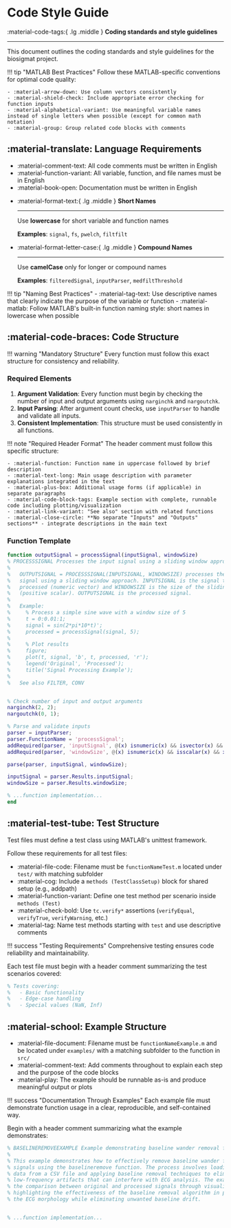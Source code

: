 # Code Style Guide

<div class="result" markdown>

:material-code-tags:{ .lg .middle } **Coding standards and style guidelines**

---

This document outlines the coding standards and style guidelines for the biosigmat project.

!!! tip "MATLAB Best Practices"
    Follow these MATLAB-specific conventions for optimal code quality:

    - :material-arrow-down: Use column vectors consistently
    - :material-shield-check: Include appropriate error checking for function inputs
    - :material-alphabetical-variant: Use meaningful variable names instead of single letters when possible (except for common math notation)
    - :material-group: Group related code blocks with comments


</div>

## :material-translate: Language Requirements

- :material-comment-text: All code comments must be written in English
- :material-function-variant: All variable, function, and file names must be in English  
- :material-book-open: Documentation must be written in English

<div class="grid cards" markdown>

-   :material-format-text:{ .lg .middle } **Short Names**

    ---

    Use **lowercase** for short variable and function names

    **Examples**: `signal`, `fs`, `pwelch`, `filtfilt`

-   :material-format-letter-case:{ .lg .middle } **Compound Names**

    ---

    Use **camelCase** only for longer or compound names

    **Examples**: `filteredSignal`, `inputParser`, `medfiltThreshold`

</div>

!!! tip "Naming Best Practices"
    - :material-tag-text: Use descriptive names that clearly indicate the purpose of the variable or function
    - :material-matlab: Follow MATLAB's built-in function naming style: short names in lowercase when possible



## :material-code-braces: Code Structure

!!! warning "Mandatory Structure"
    Every function must follow this exact structure for consistency and reliability.

### Required Elements

1. **Argument Validation**: Every function must begin by checking the number of input and output arguments using `narginchk` and `nargoutchk`.
2. **Input Parsing**: After argument count checks, use `inputParser` to handle and validate all inputs.
3. **Consistent Implementation**: This structure must be used consistently in all functions.

!!! note "Required Header Format"
    The header comment must follow this specific structure:

    - :material-function: Function name in uppercase followed by brief description
    - :material-text-long: Main usage description with parameter explanations integrated in the text
    - :material-plus-box: Additional usage forms (if applicable) in separate paragraphs
    - :material-code-block-tags: Example section with complete, runnable code including plotting/visualization
    - :material-link-variant: "See also" section with related functions
    - :material-close-circle: **No separate "Inputs" and "Outputs" sections** - integrate descriptions in the main text

### Function Template

```matlab
function outputSignal = processSignal(inputSignal, windowSize)
% PROCESSSIGNAL Processes the input signal using a sliding window approach.
%
%   OUTPUTSIGNAL = PROCESSSIGNAL(INPUTSIGNAL, WINDOWSIZE) processes the input
%   signal using a sliding window approach. INPUTSIGNAL is the signal to be
%   processed (numeric vector) and WINDOWSIZE is the size of the sliding window
%   (positive scalar). OUTPUTSIGNAL is the processed signal.
%
%   Example:
%     % Process a simple sine wave with a window size of 5
%     t = 0:0.01:1;
%     signal = sin(2*pi*10*t)';
%     processed = processSignal(signal, 5);
%     
%     % Plot results
%     figure;
%     plot(t, signal, 'b', t, processed, 'r');
%     legend('Original', 'Processed');
%     title('Signal Processing Example');
%
%   See also FILTER, CONV


% Check number of input and output arguments
narginchk(2, 2);
nargoutchk(0, 1);

% Parse and validate inputs
parser = inputParser;
parser.FunctionName = 'processSignal';
addRequired(parser, 'inputSignal', @(x) isnumeric(x) && isvector(x) && ~isempty(x));
addRequired(parser, 'windowSize', @(x) isnumeric(x) && isscalar(x) && x > 0);

parse(parser, inputSignal, windowSize);

inputSignal = parser.Results.inputSignal;
windowSize = parser.Results.windowSize;

% ...function implementation...
end
```

## :material-test-tube: Test Structure

Test files must define a test class using MATLAB's unittest framework.

Follow these requirements for all test files:

- :material-file-code: Filename must be `functionNameTest.m` located under `test/` with matching subfolder
- :material-cog: Include a `methods (TestClassSetup)` block for shared setup (e.g., addpath)
- :material-function-variant: Define one test method per scenario inside `methods (Test)`
- :material-check-bold: Use `tc.verify*` assertions (`verifyEqual`, `verifyTrue`, `verifyWarning`, etc.)
- :material-tag: Name test methods starting with `test` and use descriptive comments

!!! success "Testing Requirements"
    Comprehensive testing ensures code reliability and maintainability.

Each test file must begin with a header comment summarizing the test scenarios covered:

```matlab
% Tests covering:
%   - Basic functionality
%   - Edge-case handling
%   - Special values (NaN, Inf)
```



## :material-school: Example Structure

- :material-file-document: Filename must be `functionNameExample.m` and be located under `examples/` with a matching subfolder to the function in `src/`
- :material-comment-text: Add comments throughout to explain each step and the purpose of the code blocks
- :material-play: The example should be runnable as-is and produce meaningful output or plots

!!! success "Documentation Through Examples"
    Each example file must demonstrate function usage in a clear, reproducible, and self-contained way.


Begin with a header comment summarizing what the example demonstrates:

```matlab
% BASELINEREMOVEEXAMPLE Example demonstrating baseline wander removal from ECG signals.
%
% This example demonstrates how to effectively remove baseline wander from real ECG
% signals using the baselineremove function. The process involves loading ECG signal
% data from a CSV file and applying baseline removal techniques to eliminate
% low-frequency artifacts that can interfere with ECG analysis. The example shows
% the comparison between original and processed signals through visualization,
% highlighting the effectiveness of the baseline removal algorithm in preserving
% the ECG morphology while eliminating unwanted baseline drift.


% ...function implementation...
```
